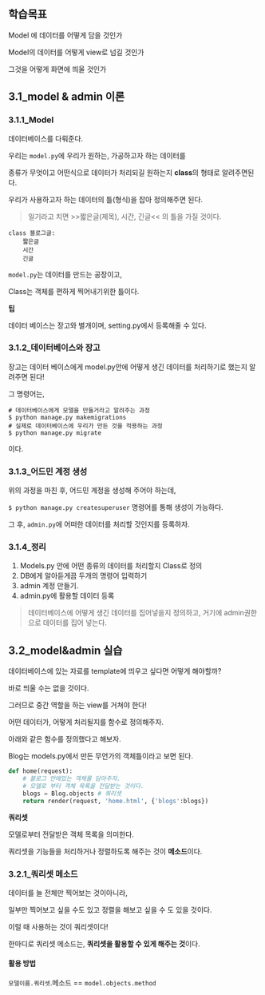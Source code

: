 ## 학습목표

Model 에 데이터를 어떻게 담을 것인가

Model의 데이터를 어떻게 view로 넘길 것인가

그것을 어떻게 화면에 띄울 것인가



## 3.1_model & admin 이론

### 3.1.1_Model

데이터베이스를 다뤄준다.

우리는 `model.py`에 우리가 원하는, 가공하고자 하는 데이터를

종류가 무엇이고 어떤식으로 데이터가 처리되길 원하는지 **class**의 형태로 알려주면된다.

우리가 사용하고자 하는 데이터의 틀(형식)을 잡아 정의해주면 된다.

> 일기라고 치면 >>짧은글(제목), 시간, 긴글<< 의 틀을 가질 것이다.

```
class 블로그글:
	짧은글
	시간
	긴글
```

`model.py`는 데이터를 만드는 공장이고,

Class는 객체를 편하게 찍어내기위한 틀이다.

__팁__

데이터 베이스는 장고와 별개이며, setting.py에서 등록해줄 수 있다.

### 3.1.2_데이터베이스와 장고

장고는 데이터 베이스에게 model.py안에 어떻게 생긴 데이터를 처리하기로 했는지 알려주면 된다!

그 명령어는,

```
# 데이터베이스에게 모델을 만들거라고 알려주는 과정
$ python manage.py makemigrations
# 실제로 데이터베이스에 우리가 만든 것을 적용하는 과정
$ python manage.py migrate
```

이다.

### 3.1.3_어드민 계정 생성

위의 과정을 마친 후, 어드민 계정을 생성해 주어야 하는데, 

`$ python manage.py createsuperuser` 명령어를 통해 생성이 가능하다.

그 후, `admin.py`에 어떠한 데이터를 처리할 것인지를 등록하자.

### 3.1.4_정리

1. Models.py 안에 어떤 종류의 데이터를 처리할지 Class로 정의
2. DB에게 알아듣게끔 두개의 명령어 입력하기
3. admin 계정 만들기.
4. admin.py에 활용할 데이터 등록

> 데이터베이스에 어떻게 생긴 데이터를 집어넣을지 정의하고, 거기에 admin권한으로 데이터를 집어 넣는다.



## 3.2_model&admin 실습

데이터베이스에 있는 자료를 template에 띄우고 싶다면 어떻게 해야할까?

바로 띄울 수는 없을 것이다.

그러므로 중간 역할을 하는 view를 거쳐야 한다!

어떤 데이터가, 어떻게 처리될지를 함수로 정의해주자.

아래와 같은 함수를 정의했다고 해보자. 

Blog는 models.py에서 만든 무언가의 객체틀이라고 보면 된다.

```python
def home(request):
    # 블로그 안에있는 객체를 담아주자.
    # 모델로 부터 객체 목록을 전달받는 것이다.
    blogs = Blog.objects # 쿼리셋
    return render(request, 'home.html', {'blogs':blogs})
```

__쿼리셋__

모델로부터 전달받은 객체 목록을 의미한다.

쿼리셋을 기능들을 처리하거나 정렬하도록 해주는 것이 **메소드**이다.

### 3.2.1_쿼리셋 메소드

데이터를 늘 전체만 찍어보는 것이아니라, 

일부만 찍어보고 싶을 수도 있고 정렬을 해보고 싶을 수 도 있을 것이다. 

이럴 때 사용하는 것이 쿼리셋이다!

한마디로 쿼리셋 메소드는, **쿼리셋을 활용할 수 있게 해주는 것**이다.

#### 활용 방법

`모델이름.쿼리셋`.메소드 == `model.objects.method`